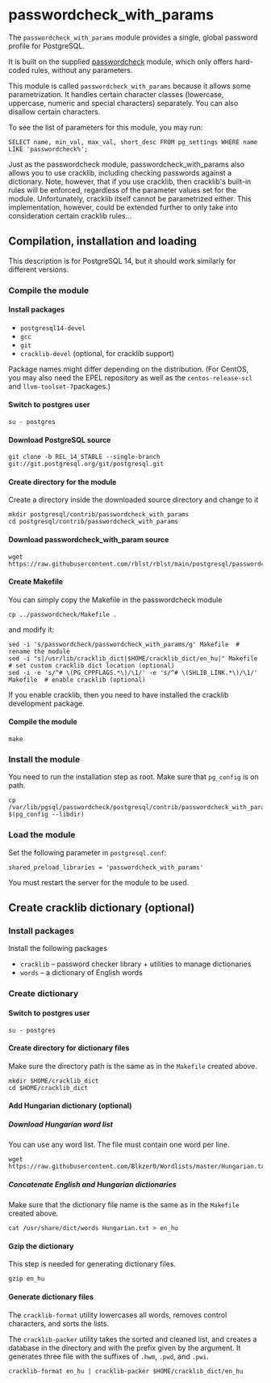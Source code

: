 # passwordcheck_with_params

The `passwordcheck_with_params` module provides a single, global password profile for PostgreSQL.

It is built on the supplied [passwordcheck](https://www.postgresql.org/docs/current/passwordcheck.html) module, which only offers hard-coded rules, without any parameters.

This module is called `passwordcheck_with_params` because it allows some parametrization. It handles certain character classes (lowercase, uppercase, numeric and special characters) separately. You can also disallow certain characters.

To see the list of parameters for this module, you may run: 

    SELECT name, min_val, max_val, short_desc FROM pg_settings WHERE name LIKE 'passwordcheck%';

Just as the passwordcheck module, passwordcheck_with_params also allows you to use cracklib, including checking passwords against a dictionary. Note, however, that if you use cracklib, then cracklib's built-in rules will be enforced, regardless of the parameter values set for the module.
Unfortunately, cracklib itself cannot be parametrized either. This implementation, however, could be extended further to only take into consideration certain cracklib rules...

## Compilation, installation and loading
This description is for PostgreSQL 14, but it should work similarly for different versions.

### Compile the module

#### Install packages

- `postgresql14-devel` 
- `gcc` 
- `git` 
- `cracklib-devel` (optional, for cracklib support)

Package names might differ depending on the distribution. (For CentOS, you may also need the EPEL repository as well as the `centos-release-scl` and `llvm-toolset-7`packages.)

#### Switch to postgres user
    su - postgres

#### Download PostgreSQL source
    git clone -b REL_14_STABLE --single-branch git://git.postgresql.org/git/postgresql.git

#### Create directory for the module 
Create a directory inside the downloaded source directory and change to it

    mkdir postgresql/contrib/passwordcheck_with_params
    cd postgresql/contrib/passwordcheck_with_params 

#### Download passwordcheck_with_param source
    wget https://raw.githubusercontent.com/rblst/rblst/main/postgresql/passwordcheck/passwordcheck_with_params.c

#### Create Makefile
You can  simply copy the Makefile in the passwordcheck module

    cp ../passwordcheck/Makefile . 
    
and modify it:

    sed -i 's/passwordcheck/passwordcheck_with_params/g' Makefile  # rename the module
    sed -i "s|/usr/lib/cracklib_dict|$HOME/cracklib_dict/en_hu|" Makefile  # set custom cracklib dict location (optional)
    sed -i -e 's/^# \(PG_CPPFLAGS.*\)/\1/' -e 's/^# \(SHLIB_LINK.*\)/\1/' Makefile  # enable cracklib (optional)

If you enable cracklib, then you need to have installed the cracklib development package.

#### Compile the module
    make
    
### Install the module
You need to run the installation step as root.
Make sure that `pg_config` is on path.

    cp /var/lib/pgsql/passwordcheck/postgresql/contrib/passwordcheck_with_params/passwordcheck_with_params.so $(pg_config --libdir)


### Load the module

Set the following parameter in `postgresql.conf`:

    shared_preload_libraries = 'passwordcheck_with_params'

You must restart the server for the module to be used.

## Create cracklib dictionary (optional)
### Install packages
Install the following packages
- `cracklib` – password checker library + utilities to manage dictionaries
- `words` – a dictionary of English words

### Create dictionary

#### Switch to postgres user

    su - postgres
   
#### Create directory for dictionary files
Make sure the directory path is the same as in the `Makefile` created above.

    mkdir $HOME/cracklib_dict
    cd $HOME/cracklib_dict

#### Add Hungarian dictionary (optional)

##### Download Hungarian word list
You can use any word list. The file must contain one word per line.


    wget https://raw.githubusercontent.com/Blkzer0/Wordlists/master/Hungarian.txt
    
##### Concatenate English and Hungarian dictionaries
Make sure that the dictionary file name is the same as in the `Makefile` created above.

    cat /usr/share/dict/words Hungarian.txt > en_hu

#### Gzip the dictionary
This step is needed for generating dictionary files.

    gzip en_hu
    
#### Generate dictionary files
The `cracklib-format` utility lowercases all words, removes control characters, and sorts the lists.

The `cracklib-packer` utility takes the sorted and cleaned list, and creates a database in the directory and with the prefix given by the argument. It generates three file with the suffixes of `.hwm`, `.pwd`, and `.pwi`.

    cracklib-format en_hu | cracklib-packer $HOME/cracklib_dict/en_hu
